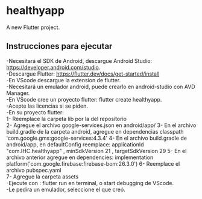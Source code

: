 # healthyapp

A new Flutter project.

## Instrucciones para ejecutar

-Necesitará el SDK de Android, descargue Android Studio: https://developer.android.com/studio.  
-Descargue Flutter: https://flutter.dev/docs/get-started/install  
-En VScode descargue la extension de flutter.  
-Necesitará un emulador android, puede crearlo en android-studio con AVD Manager.  
-En VScode cree un proyecto flutter: flutter create healthyapp.  
-Acepte las licencias si se piden.  
-En su proyecto flutter:  
    1- Reemplace la carpeta lib por la del repositorio  
    2- Agregue el archivo google-services.json en android/app/
    3- En el archivo build.gradle de la carpeta android, agregue en dependencias classpath 'com.google.gms:google-services:4.3.4'
    4- En el archivo build.gradle de android/app, en defaultConfig reemplace: applicationId "com.IHC.healthyapp" , minSdkVersion 21 , targetSdkVersion 29
    5- En el archivo anterior agregue en dependencies: implementation platform('com.google.firebase:firebase-bom:26.3.0')
    6- Reemplace el archivo pubspec.yaml  
    7- Agregue la carpeta assets  
-Ejecute con : flutter run en terminal, o start debugging de VScode.  
-Le pedira un emulador, seleccione el que creó.  